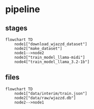 # pipeline

## stages

```mermaid
flowchart TD
	node1["download_wjazzd_dataset"]
	node2["make_dataset"]
	node1-->node2
	node3["train_model_llama-midi"]
	node4["train_model_llama_3.2-1b"]
```

## files

```mermaid
flowchart TD
	node1["data/interim/train.json"]
	node2["data/raw/wjazzd.db"]
	node2-->node1
```
